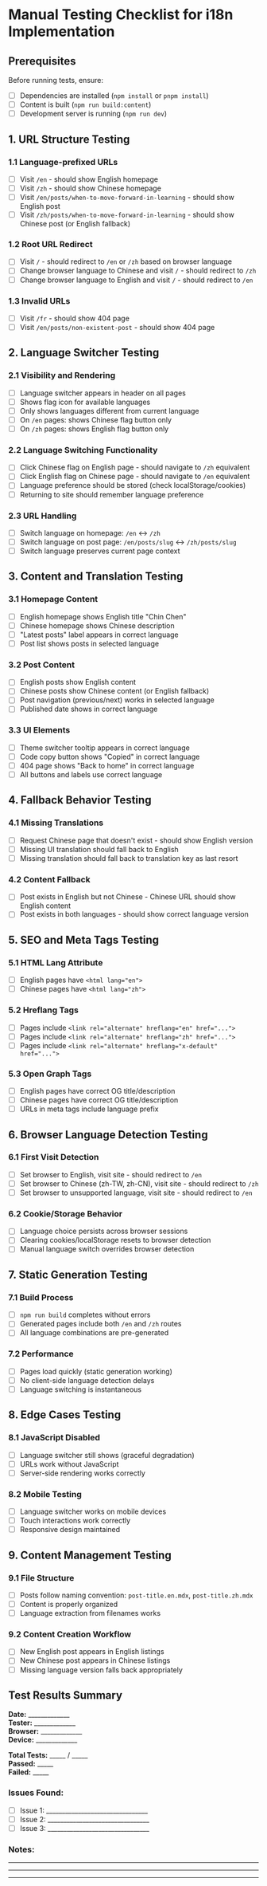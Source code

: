# Manual Testing Checklist for i18n Implementation

## Prerequisites
Before running tests, ensure:
- [ ] Dependencies are installed (`npm install` or `pnpm install`)
- [ ] Content is built (`npm run build:content`)
- [ ] Development server is running (`npm run dev`)

## 1. URL Structure Testing

### 1.1 Language-prefixed URLs
- [ ] Visit `/en` - should show English homepage
- [ ] Visit `/zh` - should show Chinese homepage  
- [ ] Visit `/en/posts/when-to-move-forward-in-learning` - should show English post
- [ ] Visit `/zh/posts/when-to-move-forward-in-learning` - should show Chinese post (or English fallback)

### 1.2 Root URL Redirect
- [ ] Visit `/` - should redirect to `/en` or `/zh` based on browser language
- [ ] Change browser language to Chinese and visit `/` - should redirect to `/zh`
- [ ] Change browser language to English and visit `/` - should redirect to `/en`

### 1.3 Invalid URLs
- [ ] Visit `/fr` - should show 404 page
- [ ] Visit `/en/posts/non-existent-post` - should show 404 page

## 2. Language Switcher Testing

### 2.1 Visibility and Rendering
- [ ] Language switcher appears in header on all pages
- [ ] Shows flag icon for available languages
- [ ] Only shows languages different from current language
- [ ] On `/en` pages: shows Chinese flag button only
- [ ] On `/zh` pages: shows English flag button only

### 2.2 Language Switching Functionality
- [ ] Click Chinese flag on English page - should navigate to `/zh` equivalent
- [ ] Click English flag on Chinese page - should navigate to `/en` equivalent
- [ ] Language preference should be stored (check localStorage/cookies)
- [ ] Returning to site should remember language preference

### 2.3 URL Handling
- [ ] Switch language on homepage: `/en` ↔ `/zh`
- [ ] Switch language on post page: `/en/posts/slug` ↔ `/zh/posts/slug`
- [ ] Switch language preserves current page context

## 3. Content and Translation Testing

### 3.1 Homepage Content
- [ ] English homepage shows English title "Chin Chen"
- [ ] Chinese homepage shows Chinese description
- [ ] "Latest posts" label appears in correct language
- [ ] Post list shows posts in selected language

### 3.2 Post Content
- [ ] English posts show English content
- [ ] Chinese posts show Chinese content (or English fallback)
- [ ] Post navigation (previous/next) works in selected language
- [ ] Published date shows in correct language

### 3.3 UI Elements
- [ ] Theme switcher tooltip appears in correct language
- [ ] Code copy button shows "Copied" in correct language
- [ ] 404 page shows "Back to home" in correct language
- [ ] All buttons and labels use correct language

## 4. Fallback Behavior Testing

### 4.1 Missing Translations
- [ ] Request Chinese page that doesn't exist - should show English version
- [ ] Missing UI translation should fall back to English
- [ ] Missing translation should fall back to translation key as last resort

### 4.2 Content Fallback
- [ ] Post exists in English but not Chinese - Chinese URL should show English content
- [ ] Post exists in both languages - should show correct language version

## 5. SEO and Meta Tags Testing

### 5.1 HTML Lang Attribute
- [ ] English pages have `<html lang="en">`
- [ ] Chinese pages have `<html lang="zh">`

### 5.2 Hreflang Tags
- [ ] Pages include `<link rel="alternate" hreflang="en" href="...">` 
- [ ] Pages include `<link rel="alternate" hreflang="zh" href="...">` 
- [ ] Pages include `<link rel="alternate" hreflang="x-default" href="...">` 

### 5.3 Open Graph Tags
- [ ] English pages have correct OG title/description
- [ ] Chinese pages have correct OG title/description
- [ ] URLs in meta tags include language prefix

## 6. Browser Language Detection Testing

### 6.1 First Visit Detection
- [ ] Set browser to English, visit site - should redirect to `/en`
- [ ] Set browser to Chinese (zh-TW, zh-CN), visit site - should redirect to `/zh`
- [ ] Set browser to unsupported language, visit site - should redirect to `/en`

### 6.2 Cookie/Storage Behavior
- [ ] Language choice persists across browser sessions
- [ ] Clearing cookies/localStorage resets to browser detection
- [ ] Manual language switch overrides browser detection

## 7. Static Generation Testing

### 7.1 Build Process
- [ ] `npm run build` completes without errors
- [ ] Generated pages include both `/en` and `/zh` routes
- [ ] All language combinations are pre-generated

### 7.2 Performance
- [ ] Pages load quickly (static generation working)
- [ ] No client-side language detection delays
- [ ] Language switching is instantaneous

## 8. Edge Cases Testing

### 8.1 JavaScript Disabled
- [ ] Language switcher still shows (graceful degradation)
- [ ] URLs work without JavaScript
- [ ] Server-side rendering works correctly

### 8.2 Mobile Testing
- [ ] Language switcher works on mobile devices
- [ ] Touch interactions work correctly
- [ ] Responsive design maintained

## 9. Content Management Testing

### 9.1 File Structure
- [ ] Posts follow naming convention: `post-title.en.mdx`, `post-title.zh.mdx`
- [ ] Content is properly organized
- [ ] Language extraction from filenames works

### 9.2 Content Creation Workflow
- [ ] New English post appears in English listings
- [ ] New Chinese post appears in Chinese listings
- [ ] Missing language version falls back appropriately

## Test Results Summary

**Date:** _____________  
**Tester:** _____________  
**Browser:** _____________  
**Device:** _____________  

**Total Tests:** _____ / _____  
**Passed:** _____  
**Failed:** _____  

### Issues Found:
- [ ] Issue 1: ________________________________
- [ ] Issue 2: ________________________________
- [ ] Issue 3: ________________________________

### Notes:
_________________________________________________
_________________________________________________
_________________________________________________ 